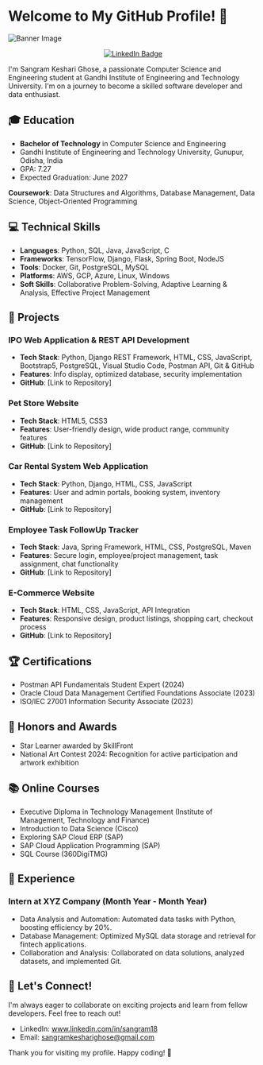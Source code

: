 # Welcome to My GitHub Profile! 👋

![Banner Image](https://pplx-res.cloudinary.com/image/upload/v1727357241/user_uploads/mbwlkrjrf/my-sty-photo.jpg)
<div align="center">
  <a href="https://in.linkedin.com/in/sangram18">
    <img src="https://img.shields.io/badge/LinkedIn-Sangram%20Keshari%20Ghose-blue?style=for-the-badge&logo=linkedin" alt="LinkedIn Badge">
  </a>
</div>

I'm Sangram Keshari Ghose, a passionate Computer Science and Engineering student at Gandhi Institute of Engineering and Technology University. I'm on a journey to become a skilled software developer and data enthusiast.

## 🎓 Education

- **Bachelor of Technology** in Computer Science and Engineering
- Gandhi Institute of Engineering and Technology University, Gunupur, Odisha, India
- GPA: 7.27
- Expected Graduation: June 2027

**Coursework**: Data Structures and Algorithms, Database Management, Data Science, Object-Oriented Programming

## 💻 Technical Skills

- **Languages**: Python, SQL, Java, JavaScript, C
- **Frameworks**: TensorFlow, Django, Flask, Spring Boot, NodeJS
- **Tools**: Docker, Git, PostgreSQL, MySQL
- **Platforms**: AWS, GCP, Azure, Linux, Windows
- **Soft Skills**: Collaborative Problem-Solving, Adaptive Learning & Analysis, Effective Project Management

## 🚀 Projects

### IPO Web Application & REST API Development
- **Tech Stack**: Python, Django REST Framework, HTML, CSS, JavaScript, Bootstrap5, PostgreSQL, Visual Studio Code, Postman API, Git & GitHub
- **Features**: Info display, optimized database, security implementation
- **GitHub**: [Link to Repository]

### Pet Store Website
- **Tech Stack**: HTML5, CSS3
- **Features**: User-friendly design, wide product range, community features
- **GitHub**: [Link to Repository]

### Car Rental System Web Application
- **Tech Stack**: Python, Django, HTML, CSS, JavaScript
- **Features**: User and admin portals, booking system, inventory management
- **GitHub**: [Link to Repository]

### Employee Task FollowUp Tracker
- **Tech Stack**: Java, Spring Framework, HTML, CSS, PostgreSQL, Maven
- **Features**: Secure login, employee/project management, task assignment, chat functionality
- **GitHub**: [Link to Repository]

### E-Commerce Website
- **Tech Stack**: HTML, CSS, JavaScript, API Integration
- **Features**: Responsive design, product listings, shopping cart, checkout process
- **GitHub**: [Link to Repository]

## 🏆 Certifications

- Postman API Fundamentals Student Expert (2024)
- Oracle Cloud Data Management Certified Foundations Associate (2023)
- ISO/IEC 27001 Information Security Associate (2023)

## 🌟 Honors and Awards

- Star Learner awarded by SkillFront
- National Art Contest 2024: Recognition for active participation and artwork exhibition

## 📚 Online Courses

- Executive Diploma in Technology Management (Institute of Management, Technology and Finance)
- Introduction to Data Science (Cisco)
- Exploring SAP Cloud ERP (SAP)
- SAP Cloud Application Programming (SAP)
- SQL Course (360DigiTMG)

## 💼 Experience

### Intern at XYZ Company (Month Year - Month Year)
- Data Analysis and Automation: Automated data tasks with Python, boosting efficiency by 20%.
- Database Management: Optimized MySQL data storage and retrieval for fintech applications.
- Collaboration and Analysis: Collaborated on data solutions, analyzed datasets, and implemented Git.

## 🤝 Let's Connect!

I'm always eager to collaborate on exciting projects and learn from fellow developers. Feel free to reach out!

- LinkedIn: www.linkedin.com/in/sangram18
- Email: sangramkesharighose@gmail.com

Thank you for visiting my profile. Happy coding! 🚀
